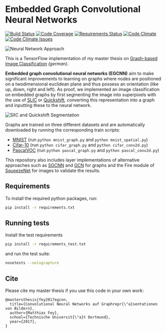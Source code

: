 # Embedded Graph Convolutional Neural Networks

[![Build Status][build-image]][build-url]
[![Code Coverage][coverage-image]][coverage-url]
[![Requirements Status][requirements-image]][requirements-url]
[![Code Climate][code-climate-image]][code-climate-url]
[![Code Climate Issues][code-climate-issues-image]][code-climate-issues-url]

[build-image]: https://travis-ci.org/rusty1s/embedded_gcnn.svg?branch=master
[build-url]: https://travis-ci.org/rusty1s/embedded_gcnn
[coverage-image]: https://codecov.io/gh/rusty1s/embedded_gcnn/branch/master/graph/badge.svg
[coverage-url]: https://codecov.io/github/rusty1s/embedded_gcnn?branch=master
[requirements-image]: https://requires.io/github/rusty1s/embedded_gcnn/requirements.svg?branch=master
[requirements-url]: https://requires.io/github/rusty1s/embedded_gcnn/requirements/?branch=master
[code-climate-image]: https://codeclimate.com/github/rusty1s/embedded_gcnn/badges/gpa.svg
[code-climate-url]: https://codeclimate.com/github/rusty1s/embedded_gcnn
[code-climate-issues-image]: https://codeclimate.com/github/rusty1s/embedded_gcnn/badges/issue_count.svg
[code-climate-issues-url]: https://codeclimate.com/github/rusty1s/embedded_gcnn/issues

![Neural Network Approach](https://user-images.githubusercontent.com/6945922/28239620-a72734d0-6970-11e7-9253-8a1e027efd78.png)

This is a TensorFlow implementation of my master thesis on [Graph-based Image
Classification](https://github.com/rusty1s/deep-learning-on-graphs/tree/masterthesis/master)
*(german)*.

**Embedded graph convolutional neural networks (EGCNN)** aim to make significant improvements to learning on graphs where nodes are positioned on a twodimensional euclidean plane and thus possess an orientation (like up, down, right and left).
As proof, we implemented an image classification on embedded graphs by first segmenting the image into superpixels with the use of [SLIC](https://infoscience.epfl.ch/record/177415/files/Superpixel_PAMI2011-2.pdf) or [Quickshift](http://vision.cs.ucla.edu/papers/vedaldiS08quick.pdf), converting this representation into a graph and inputting these to the neural network.

![SlIC and Quickshift Segmentation](https://user-images.githubusercontent.com/6945922/27761633-61569a56-5e60-11e7-96d6-5a0507d26cf8.jpg)

Graphs are trained on three different datasets and are automatically downloaded by running the corresponding train scripts:

* [MNIST](http://yann.lecun.com/exdb/mnist/) (run `python mnist_graph.py` and `python mnist_spatial.py`)
* [Cifar-10](https://www.cs.toronto.edu/~kriz/cifar.html) (run `python cifar_graph.py` and `python cifar_conv2d.py`)
* [PascalVOC](http://host.robots.ox.ac.uk/pascal/VOC/) (run `python pascal_graph.py` and `python pascal_conv2d.py`)

This repository also includes layer implementations of alternative approaches such as [SGCNN](https://arxiv.org/abs/1312.6203) and [GCN](https://arxiv.org/abs/1609.02907) for graphs and the Fire module of [SqueezeNet](https://arxiv.org/abs/1602.07360) for images to validate the results.

## Requirements

To install the required python packages, run:

```bash
pip install -r requirements.txt
```

## Running tests

Install the test requirements

```bash
pip install -r requirements_test.txt
```

and run the test suite:

```bash
nosetests --nologcapture
```

## Cite

Please cite my master thesis if you use this code in your own work:

```
@mastersthesis{fey2017egcnn,
  title={Convolutional Neural Networks auf Graphrepr{\"a}sentationen von Bildern},
  author={Matthias Fey},
  school={Technische Universit{\"a}t Dortmund},
  year={2017},
}
```
